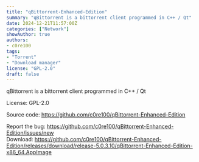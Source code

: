 ```yaml
---
title: "qBittorrent-Enhanced-Edition"
summary: "qBittorrent is a bittorrent client programmed in C++ / Qt"
date: 2024-12-21T11:57:00Z
categories: ["Network"]
showAuthor: true
authors: 
- c0re100
tags: 
- "Torrent"
- "Download manager"
license: "GPL-2.0"
draft: false
---
```


qBittorrent is a bittorrent client programmed in C++ / Qt

License: GPL-2.0

Source code: <https://github.com/c0re100/qBittorrent-Enhanced-Edition>

Report the bug: <https://github.com/c0re100/qBittorrent-Enhanced-Edition/issues/new>  
Download: <https://github.com/c0re100/qBittorrent-Enhanced-Edition/releases/download/release-5.0.3.10/qBittorrent-Enhanced-Edition-x86_64.AppImage>
